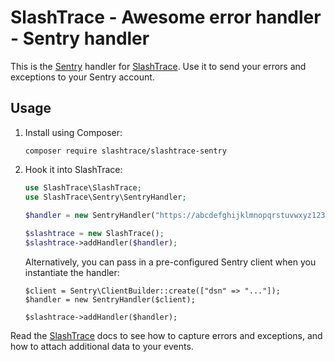 # SlashTrace - Awesome error handler - Sentry handler

This is the [Sentry](https://sentry.io/) handler for [SlashTrace](https://github.com/slashtrace/slashtrace). 
Use it to send your errors and exceptions to your Sentry account.

## Usage

1. Install using Composer:

   ```
   composer require slashtrace/slashtrace-sentry
   ```
   
2. Hook it into SlashTrace:

   ```PHP
   use SlashTrace\SlashTrace;
   use SlashTrace\Sentry\SentryHandler;

   $handler = new SentryHandler("https://abcdefghijklmnopqrstuvwxyz123456@sentry.io/123456"); // <- Your Sentry DSN. Get it from your projects settings on sentry.io
    
   $slashtrace = new SlashTrace();
   $slashtrace->addHandler($handler);
   ```
   
   Alternatively, you can pass in a pre-configured Sentry client when you instantiate the handler:
   
   ```
   $client = Sentry\ClientBuilder::create(["dsn" => "..."]);
   $handler = new SentryHandler($client);
   
   $slashtrace->addHandler($handler);
   ```
   
Read the [SlashTrace](https://github.com/slashtrace/slashtrace) docs to see how to capture errors and exceptions, and how to attach additional data to your events.
